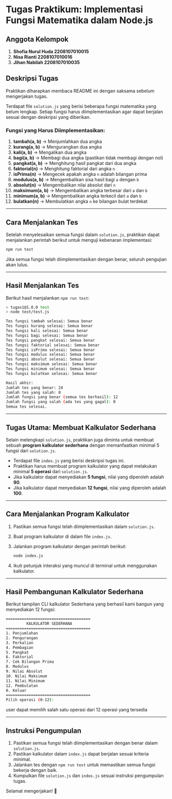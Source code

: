# Tugas Praktikum: Implementasi Fungsi Matematika dalam Node.js

## **Anggota Kelompok**
1. **Shofia Nurul Huda  2208107010015**
2. **Nisa Rianti        2208107010016**
3. **Jihan Nabilah      2208107010035**

## **Deskripsi Tugas**
Praktikan diharapkan membaca README ini dengan saksama sebelum mengerjakan tugas.

Terdapat file `solution.js` yang berisi beberapa fungsi matematika yang belum lengkap. Setiap fungsi harus diimplementasikan agar dapat berjalan sesuai dengan deskripsi yang diberikan.

### **Fungsi yang Harus Diimplementasikan:**
1. **tambah(a, b)** → Menjumlahkan dua angka
2. **kurang(a, b)** → Mengurangkan dua angka
3. **kali(a, b)** → Mengalikan dua angka
4. **bagi(a, b)** → Membagi dua angka (pastikan tidak membagi dengan nol)
5. **pangkat(a, b)** → Menghitung hasil pangkat dari dua angka
6. **faktorial(n)** → Menghitung faktorial dari angka `n`
7. **isPrima(n)** → Mengecek apakah angka `n` adalah bilangan prima
8. **modulus(a, b)** → Mengembalikan sisa hasil bagi `a` dengan `b`
9. **absolut(n)** → Mengembalikan nilai absolut dari `n`
10. **maksimum(a, b)** → Mengembalikan angka terbesar dari `a` dan `b`
11. **minimum(a, b)** → Mengembalikan angka terkecil dari `a` dan `b`
12. **bulatkan(n)** → Membulatkan angka `n` ke bilangan bulat terdekat

---

## **Cara Menjalankan Tes**
Setelah menyelesaikan semua fungsi dalam `solution.js`, praktikan dapat menjalankan perintah berikut untuk menguji kebenaran implementasi:

```bash
npm run test
```

Jika semua fungsi telah diimplementasikan dengan benar, seluruh pengujian akan lulus.

---

## **Hasil Menjalankan Tes**

Berikut hasil menjalankan `npm run test`:

```bash
> tugas1@1.0.0 test
> node test/test.js

Tes fungsi tambah selesai: Semua benar
Tes fungsi kurang selesai: Semua benar
Tes fungsi kali selesai: Semua benar
Tes fungsi bagi selesai: Semua benar
Tes fungsi pangkat selesai: Semua benar
Tes fungsi faktorial selesai: Semua benar
Tes fungsi isPrima selesai: Semua benar
Tes fungsi modulus selesai: Semua benar
Tes fungsi absolut selesai: Semua benar
Tes fungsi maksimum selesai: Semua benar
Tes fungsi minimum selesai: Semua benar
Tes fungsi bulatkan selesai: Semua benar

Hasil akhir:
Jumlah tes yang benar: 24
Jumlah tes yang salah: 0
Jumlah fungsi yang benar (semua tes berhasil): 12
Jumlah fungsi yang salah (ada tes yang gagal): 0
Semua tes selesai.
```

---

## **Tugas Utama: Membuat Kalkulator Sederhana**
Selain melengkapi `solution.js`, praktikan juga diminta untuk membuat sebuah **program kalkulator sederhana** dengan memanfaatkan minimal 5 fungsi dari `solution.js`.

- Terdapat file `index.js` yang berisi deskripsi tugas ini.
- Praktikan harus membuat program kalkulator yang dapat melakukan minimal **5 operasi** dari `solution.js`.
- Jika kalkulator dapat menyediakan **5 fungsi**, nilai yang diperoleh adalah **90**.
- Jika kalkulator dapat menyediakan **12 fungsi**, nilai yang diperoleh adalah **100**.

---

## **Cara Menjalankan Program Kalkulator**
1. Pastikan semua fungsi telah diimplementasikan dalam `solution.js`.
2. Buat program kalkulator di dalam file `index.js`.
3. Jalankan program kalkulator dengan perintah berikut:

   ```bash
   node index.js
   ```

4. Ikuti petunjuk interaksi yang muncul di terminal untuk menggunakan kalkulator.

---

## **Hasil Pembangunan Kalkulator Sederhana**

Berikut tampilan CLI kalkulator Sederhana yang berhasil kami bangun yang menyediakan 12 fungsi:

```bash
=====================================
         KALKULATOR SEDERHANA       
=====================================
1. Penjumlahan
2. Pengurangan
3. Perkalian
4. Pembagian
5. Pangkat
6. Faktorial
7. Cek Bilangan Prima
8. Modulus
9. Nilai Absolut
10. Nilai Maksimum
11. Nilai Minimum
12. Pembulatan
0. Keluar
=====================================
Pilih operasi (0-12):
```

user dapat memilih salah satu operasi dari 12 operasi yang tersedia

---

## **Instruksi Pengumpulan**
1. Pastikan semua fungsi telah diimplementasikan dengan benar dalam `solution.js`.
2. Pastikan kalkulator dalam `index.js` dapat berjalan sesuai kriteria minimal.
3. Jalankan tes dengan `npm run test` untuk memastikan semua fungsi bekerja dengan baik.
4. Kumpulkan file `solution.js` dan `index.js` sesuai instruksi pengumpulan tugas.

Selamat mengerjakan! 🚀

